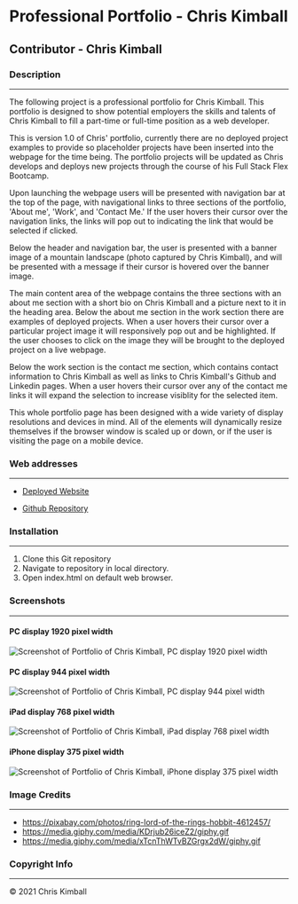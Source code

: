 # Professional Portfolio - Chris Kimball


## Contributor - Chris Kimball


### Description
---------------
The following project is a professional portfolio for Chris Kimball. 
This portfolio is designed to show potential employers the skills and talents of Chris Kimball to fill a part-time or full-time position as a web developer.  

This is version 1.0 of Chris' portfolio, currently there are no deployed project examples to provide so placeholder projects have been inserted into the webpage for the time being.
The portfolio projects will be updated as Chris develops and deploys new projects through the course of his Full Stack Flex Bootcamp.

Upon launching the webpage users will be presented with navigation bar at the top of the page, with navigational links to three sections of the portfolio, 'About me', 'Work', and 'Contact Me.'
If the user hovers their cursor over the navigation links, the links will pop out to indicating the link that would be selected if clicked.

Below the header and navigation bar, the user is presented with a banner image of a mountain landscape (photo captured by Chris Kimball), and will be presented with a message if their cursor is hovered over the banner image.

The main content area of the webpage contains the three sections with an about me section with a short bio on Chris Kimball and a picture next to it in the heading area. Below the about me section in the work section there are examples of deployed projects. When a user hovers their cursor over a particular project image it will responsively pop out and be highlighted. If the user chooses to click on the image they will be brought to the deployed project on a live webpage.

Below the work section is the contact me section, which contains contact information to Chris Kimball as well as links to Chris Kimball's Github and Linkedin pages. When a user hovers their cursor over any of the contact me links it will expand the selection to increase visiblity for the selected item.

This whole portfolio page has been designed with a wide variety of display resolutions and devices in mind. All of the elements will dynamically resize themselves if the browser window is scaled up or down, or if the user is visiting the page on a mobile device.

### Web addresses
---------------
*  [Deployed Website](https://chriskimball.github.io/crk-portfolio-19372/ "Portfolio of Chris Kimball")

*  [Github Repository](https://github.com/chriskimball/crk-portfolio-19372 "Github Repo")


### Installation
---------------
1. Clone this Git repository
2. Navigate to repository in local directory.
3. Open index.html on default web browser.


### Screenshots
---------------
#### PC display 1920 pixel width
![Screenshot of Portfolio of Chris Kimball, PC display 1920 pixel width](./assets/images/screenshots/pc_1920px_width.png)

#### PC display 944 pixel width
![Screenshot of Portfolio of Chris Kimball, PC display 944 pixel width](./assets/images/screenshots/pc_944px_width.png)

#### iPad display 768 pixel width
![Screenshot of Portfolio of Chris Kimball, iPad display 768 pixel width](./assets/images/screenshots/ipad_768x1024.png)

#### iPhone display 375 pixel width
![Screenshot of Portfolio of Chris Kimball, iPhone display 375 pixel width](./assets/images/screenshots/iphone_375x812.png)

### Image Credits
---------------
* https://pixabay.com/photos/ring-lord-of-the-rings-hobbit-4612457/
* https://media.giphy.com/media/KDrjub26iceZ2/giphy.gif
* https://media.giphy.com/media/xTcnThWTvBZGrgx2dW/giphy.gif


### Copyright Info
---------------
© 2021 Chris Kimball